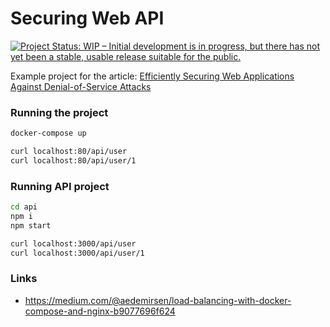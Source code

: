 # Securing Web API

[![Project Status: WIP – Initial development is in progress, but there has not yet been a stable, usable release suitable for the public.](https://www.repostatus.org/badges/latest/wip.svg)](https://www.repostatus.org/#wip)

Example project for the article: [Efficiently Securing Web Applications Against Denial-of-Service Attacks](https://ttu.github.io/securing-web-app/)

### Running the project

```sh
docker-compose up
```

```sh
curl localhost:80/api/user
curl localhost:80/api/user/1
```

### Running API project

```sh
cd api
npm i
npm start
```

```sh
curl localhost:3000/api/user
curl localhost:3000/api/user/1
```

### Links

- https://medium.com/@aedemirsen/load-balancing-with-docker-compose-and-nginx-b9077696f624
